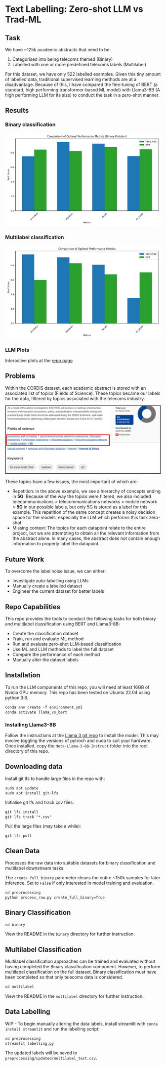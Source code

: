 # Text Labelling: Zero-shot LLM vs Trad-ML

## Task

We have \~125k academic abstracts that need to be:




1. Categorised into being telecoms themed (Binary)
2. Labelled with one or more predefined telecoms labels (Multilabel)


For this dataset, we have only 522 labelled examples. Given this tiny amount of labelled data, traditional supervised learning methods are at a disadvantage. Because of this, I have compared the fine-tuning of BERT (a standard, high performing transformer-based ML model) with Llama3-8B (A high performing LLM for its size) to conduct the task in a zero-shot manner.


## Results

### Binary classification

 ![](binary/results/comparison/binary_performance_comparison.png)



### Multilabel classification

 ![](multilabel/results/comparison/performance_comparison.png)

### LLM Plots

Interactive plots at the [repo page](https://hpfield.github.io/llama3-8B_vs_BERT__binary_and_multilabel_classification/)

## Problems
Within the CORDIS dataset, each academic abstract is stored with an associated list of topics (Fields of Science). These topics became our labels for the data, filtered by topics associated with the telecoms industry. 

![](images/cordis-topics.png)

These topics have a few issues, the most important of which are:
- Repetition: in the above example, we see a hierarchy of concepts ending in **5G**. Because of the way the topics were filtered, we also included telecommunications > telecommunications networks > mobile network  > **5G** in our possible labels, but only 5G is stored as a label for this example. This repetition of the same concept creates a noisy decision space for the models, especially the LLM which performs this task zero-shot.
- Missing context: The topics for each datapoint relate to the entire project, but we are attempting to obtain all the relevant information from the abstract alone. In many cases, the abstract does not contain enough information to properly label the datapoint.

## Future Work
To overcome the label noise issue, we can either:
- Investigate auto-labelling using LLMs
- Manually create a labelled dataset
- Engineer the current dataset for better labels

## Repo Capabilities

This repo provides the tools to conduct the following tasks for both binary and multilabel classification using BERT and Llama3-8B:

* Create the classification dataset
* Train, run and evaluate ML method
* Run and evaluate zero-shot LLM-based classification
* Use ML and LLM methods to label the full dataset
* Compare the performance of each method
* Manually alter the dataset labels

## Installation

To run the LLM components of this repo, you will need at least 16GB of Nvidia GPU memory. This repo has been tested on Ubuntu 22.04 using python 3.8.


```
conda env create -f environment.yml
conda activate llama_vs_bert
```


### Installing Llama3-8B

Follow the instructions at the [Llama 3 git repo](https://github.com/meta-llama/llama3) to install the model. This may involve toggling the versions of pytroch and cuda to suit your hardware. Once installed, copy the `Meta-Llama-3-8B-Instruct` folder into the root directory of this repo.

## Downloading data

Install git lfs to handle large files in the repo with:
```
sudo apt update
sudo apt install git-lfs
```

Initialise git lfs and track csv files:
```
git lfs install
git lfs track "*.csv"
```

Pull the large files (may take a while):
```
git lfs pull
```


## Clean Data

Processes the raw data into suitable datasets for binary classification and multilabel downstream tasks.

The `create_full_binary` parameter cleans the entire \~150k samples for later inference. Set to `False` if only interested in model training and evaluation.


```
cd preprocessing
python process_raw.py create_full_binary=True
```


## Binary Classification


```javascript
cd binary
```


View the README in the `binary` directory for further instruction.


## Multilabel Classification

Multilabel classification approaches can be trained and evaluated without having completed the Binary classification component. However, to perform multilabel classification on the full dataset, Binary classification must have been completed so that only telecoms data is considered.


```javascript
cd multilabel
```

View the README in the `multilabel` directory for further instruction.


## Data Labelling

WIP - To begin manually altering the data labels, install streamlit with `conda install streamlit` and run the labelling script:

```
cd preprocessing
streamlit labelling.py
```

The updated labels will be saved to `preprocessing/updated/multilabel_test.csv`.